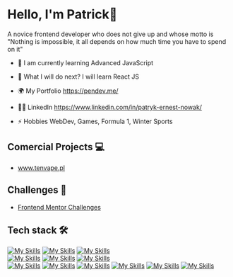 # Hello, I'm Patrick👋

A novice frontend developer who does not give up and whose motto is "Nothing is impossible, it all depends on how much time you have to spend on it"

- 🔭 I am currently learning Advanced JavaScript

- 🌱 What I will do next? I will learn React JS

- 🌍 My Portfolio https://pendev.me/

- 👨‍🦲 LinkedIn https://www.linkedin.com/in/patryk-ernest-nowak/

- ⚡ Hobbies WebDev, Games, Formula 1, Winter Sports

## Comercial Projects 💻

- www.tenvape.pl

## Challenges 📝

- [Frontend Mentor Challenges](https://github.com/PatrykErNowak/Frontend-Mentor-Challenges/)


## Tech stack 🛠️
[![My Skills](https://skillicons.dev/icons?i=html)](https://www.w3.org/html/) 
[![My Skills](https://skillicons.dev/icons?i=css)](https://www.w3schools.com/css/) 
[![My Skills](https://skillicons.dev/icons?i=js)](https://developer.mozilla.org/en-US/docs/Web/JavaScript) \
[![My Skills](https://skillicons.dev/icons?i=sass)](https://sass-lang.com) 
[![My Skills](https://skillicons.dev/icons?i=tailwind)](https://tailwindcss.com) 
[![My Skills](https://skillicons.dev/icons?i=bootstrap)](https://getbootstrap.com) \
[![My Skills](https://skillicons.dev/icons?i=git)](https://git-scm.com) 
[![My Skills](https://skillicons.dev/icons?i=npm)](https://www.npmjs.com)
[![My Skills](https://skillicons.dev/icons?i=gulp)](https://gulpjs.com) 
[![My Skills](https://skillicons.dev/icons?i=mysql)](https://www.mysql.com)
[![My Skills](https://skillicons.dev/icons?i=postman)](https://www.postman.com)
[![My Skills](https://skillicons.dev/icons?i=vscode)](https://code.visualstudio.com)
 
 
<!--
**PatrykErNowak/PatrykErNowak** is a ✨ _special_ ✨ repository because its `README.md` (this file) appears on your GitHub profile.

Here are some ideas to get you started:

- 🔭 I’m currently working on ...
- 🌱 I’m currently learning ...
- 👯 I’m looking to collaborate on ...
- 🤔 I’m looking for help with ...
- 💬 Ask me about ...
- 📫 How to reach me: ...
- 😄 Pronouns: ...
- ⚡ Fun fact: ...
-->
